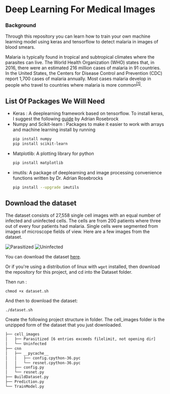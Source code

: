 # Deep Learning For Medical Images
### Background
Through this repository you can learn how to train your own machine learning model using keras and tensorflow to detect malaria in images of blood smears. 

Malaria is typically found in tropical and subtropical climates where the parasites can live. The World Health Organization (WHO) states that, in 2016, there were an estimated 216 million cases of malaria in 91 countries. In the United States, the Centers for Disease Control and Prevention (CDC) report 1,700 cases of malaria annually. Most cases  malaria develop in people who travel to countries where malaria is more common<sup><a href = "https://www.healthline.com/health/malaria" target = "_blank">[1]</a></sup>. 

## List Of Packages We Will Need 
* Keras : A deeplearning framework based on tensorflow. To install keras, I suggest the following [guide](https://www.pyimagesearch.com/2016/11/14/installing-keras-with-tensorflow-backend/) by Adrian Rosebrock
* Numpy and Scikit-learn : Packages to make it easier to work with arrays and machine learning install by running
  ```bash
  pip install numpy
  pip install scikit-learn
  ```
* Matplotlib: A plotting library for python
  ```bash
  pip install matplotlib
  ```
* imutils: A package of deeplearning and image processing convenience functions written by Dr. Adrian Rosebrocks
  ```bash
  pip install --upgrade imutils
  ```

## Download the dataset

The dataset consists of 27,558 single cell images with an equal number of infected and uninfected cells. The cells are from 200 patients where three out of every four patients had malaria. Single cells were segmented from images of microscope fields of view. Here are a few images from the dataset. 

![Parasitized](https://github.com/tejaskashinathofficial/MalariaDetection/blob/master/assets/PM.png) ![Uninfected](https://github.com/tejaskashinathofficial/MalariaDetection/blob/master/assets/UM.png)

You can download the dataset <a href="https://ceb.nlm.nih.gov/proj/malaria/cell_images.zip" target="_blank">here</a>.

Or if you're using a distribution of linux with ```wget``` installed, then download the repository for this project, and cd into the Dataset folder.

Then run :

```shell
chmod +x dataset.sh
```
And then to download the dataset:

```shell
./dataset.sh
```

Create the following project structure in folder. The cell_images folder is the unzipped form of the dataset that you just downloaded.
  ```bash
  ├── cell_images
  │   ├── Parasitized [6 entries exceeds filelimit, not opening dir]
  │   └── Uninfected
  ├── cnn
  │   ├── __pycache__
  │   │   ├── config.cpython-36.pyc
  │   │   └── resnet.cpython-36.pyc
  │   ├── config.py
  │   └── resnet.py
  ├── BuildDataset.py
  ├── Prediction.py
  └── TrainModel.py
  ```

